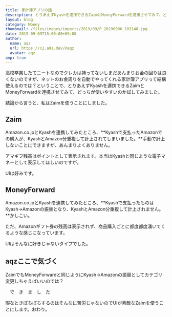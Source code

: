 ```yaml
---
title: 家計簿アプリの話
description: とりあえずKyashを連携できるZaimとMoneyForwardを連携させてみて、どっちが使いやすいのか試してみました。
layout: blog
category: Money
thumbnail: /files/images/imports/2019/09/P_20190906_183148.jpg
date: 2019-09-09T15:00:00+09:00
author:
  name: aqz
  url: https://c2.a9z.dev/@aqz
  avatar: aqz
amp: true
---
```

高校卒業したてニートなのでクレカは持ってないしまだあんまりお金の回りは良くないのですが、ネットのお金周りを自動でやってくれる家計簿アプリって結構使えるのでは？ということで、とりあえずKyashを連携できるZaimとMoneyForwardを連携させてみて、どっちが使いやすいのか試してみました。

結論から言うと、私はZaimを使うことにしました。

## Zaim
Amazon.co.jpとKyashを連携してみたところ、**Kyashで支払ったAmazonでの購入が、KyashとAmazon分重複して計上されてしまいました。**手動で計上しないことにできますが、あんまりよくありません。

アマギフ残高はポイントとして表示されます。本当はKyashと同じような電子マネーとして表示してほしいのですが。

UIは好みです。

## MoneyForward
Amazon.co.jpとKyashを連携してみたところ、**Kyashで支払ったものはKyash→Amazonの振替となり、KyashとAmazon分重複して計上されません。**かしこい。

ただ、Amazonギフト券の残高は表示されず、商品購入ごとに都度都度湧いてくるような感じになっています。

UIはそんなに好きじゃないタイプでした。

## aqzここで気づく
ZaimでもMoneyForwardと同じようにKyash→Amazonの振替としてカテゴリ変更しちゃえばいいのでは？

　で　き　ま　し　た

暇なときぽちぽちするのはそんなに苦労じゃないのでUIが素敵なZaimを使うことにします。おわり。
